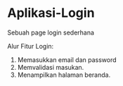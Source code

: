 # Aplikasi-Login
Sebuah page login sederhana

Alur Fitur Login:
1. Memasukkan email dan password
2. Memvalidasi masukan.
3. Menampilkan halaman beranda.
